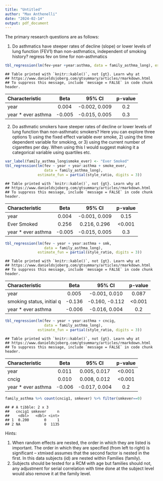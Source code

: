```yaml
---
title: "Untitled"
author: "Max Anthenelli"
date: "2024-02-14"
output: pdf_document
---
```



The primary research questions are as follows:
1. Do asthmatics have steeper rates of decline (slope) or lower levels of lung function
(FEV1) than non-asthmatics, independent of smoking history?
regress fev on time for non-asthmatics


```r
tbl_regression(lm(fev~year +year:asthma, data = family_asthma_long), estimate_fun = partial(style_ratio, digits = 3))
```

```
## Table printed with `knitr::kable()`, not {gt}. Learn why at
## https://www.danieldsjoberg.com/gtsummary/articles/rmarkdown.html
## To suppress this message, include `message = FALSE` in code chunk header.
```



|**Characteristic** | **Beta** |  **95% CI**   | **p-value** |
|:------------------|:--------:|:-------------:|:-----------:|
|year               |  0.004   | -0.002, 0.009 |     0.2     |
|year * ever asthma |  -0.005  | -0.015, 0.005 |     0.3     |


2. Do asthmatic smokers have steeper rates of decline or lower levels of lung function
than non-asthmatic smokers? Here you can explore three options 1) using the fixed effect
variable ever smoke, 2) using the time dependent variable for smoking, or 3) using the
current number of cigarettes per day. When using this I would suggest making it a
categorical variable using quartiles etc.



```r
var_label(family_asthma_long$smoke_ever) <- "Ever Smoked"
tbl_regression(lm(fev ~ year + year:asthma + smoke_ever,
                  data = family_asthma_long),
               estimate_fun = partial(style_ratio, digits = 3))
```

```
## Table printed with `knitr::kable()`, not {gt}. Learn why at
## https://www.danieldsjoberg.com/gtsummary/articles/rmarkdown.html
## To suppress this message, include `message = FALSE` in code chunk header.
```



|**Characteristic** | **Beta** |  **95% CI**   | **p-value** |
|:------------------|:--------:|:-------------:|:-----------:|
|year               |  0.004   | -0.001, 0.009 |    0.15     |
|Ever Smoked        |  0.256   | 0.216, 0.296  |   <0.001    |
|year * ever asthma |  -0.005  | -0.015, 0.005 |     0.3     |

```r
tbl_regression(lm(fev ~ year + year:asthma + smk,
                  data = family_asthma_long),
               estimate_fun = partial(style_ratio, digits = 3))
```

```
## Table printed with `knitr::kable()`, not {gt}. Learn why at
## https://www.danieldsjoberg.com/gtsummary/articles/rmarkdown.html
## To suppress this message, include `message = FALSE` in code chunk header.
```



|**Characteristic**        | **Beta** |   **95% CI**   | **p-value** |
|:-------------------------|:--------:|:--------------:|:-----------:|
|year                      |  0.005   | -0.001, 0.010  |    0.087    |
|smoking status, initial q |  -0.136  | -0.160, -0.112 |   <0.001    |
|year * ever asthma        |  -0.006  | -0.016, 0.004  |     0.2     |

```r
tbl_regression(lm(fev ~ year + year:asthma + cncig,
                  data = family_asthma_long),
               estimate_fun = partial(style_ratio, digits = 3))
```

```
## Table printed with `knitr::kable()`, not {gt}. Learn why at
## https://www.danieldsjoberg.com/gtsummary/articles/rmarkdown.html
## To suppress this message, include `message = FALSE` in code chunk header.
```



|**Characteristic** | **Beta** |  **95% CI**   | **p-value** |
|:------------------|:--------:|:-------------:|:-----------:|
|year               |  0.011   | 0.005, 0.017  |   <0.001    |
|cncig              |  0.010   | 0.008, 0.012  |   <0.001    |
|year * ever asthma |  -0.006  | -0.017, 0.004 |     0.2     |

```r
family_asthma %>% count(cncig1, smkever) %>% filter(smkever==0)
```

```
## # A tibble: 2 x 3
##   cncig1 smkever     n
##    <dbl>   <dbl> <int>
## 1  0.200       0     1
## 2 NA           0  1135
```

Hints:
1. When random effects are nested, the order in which they are listed is important. The
order in which they are specified (from left to right) is significant – xtmixed assumes that
the second factor is nested in the first. In this data subjects (id) are nested within
Families (family).
2. Subjects should be tested for a RCM with age but families should not, any adjustment
for serial correlation with time done at the subject level would also remove it at the
family level.
